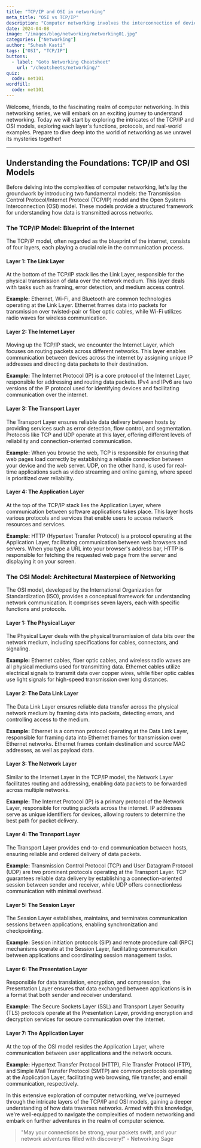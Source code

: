 ```yaml
---
title: "TCP/IP and OSI in networking"
meta_title: "OSI vs TCP/IP"
description: "Computer networking involves the interconnection of devices and systems for communication and resource sharing, enabling data transfer and access across various networks."
date: 2024-04-08
image: "/images/blog/networking/networking01.jpg"
categories: ["Networking"]
author: "Suhesh Kasti"
tags: ["OSI", "TCP/IP"]
buttons:
  - label: "Goto Networking Cheatsheet"
    url: "/cheatsheets/networking/"
quiz:
  code: net101
wordfill:
  code: net101
---
```


Welcome, friends, to the fascinating realm of computer networking. In this networking series, we will embark on an exciting journey to understand networking. Today we will start by exploring the intricates of the TCP/IP and OSI models, exploring each layer's functions, protocols, and real-world examples. Prepare to dive deep into the world of networking as we unravel its mysteries together!

---

## Understanding the Foundations: TCP/IP and OSI Models

Before delving into the complexities of computer networking, let's lay the groundwork by introducing two fundamental models: the Transmission Control Protocol/Internet Protocol (TCP/IP) model and the Open Systems Interconnection (OSI) model. These models provide a structured framework for understanding how data is transmitted across networks.

### The TCP/IP Model: Blueprint of the Internet

The TCP/IP model, often regarded as the blueprint of the internet, consists of four layers, each playing a crucial role in the communication process.

#### Layer 1: The Link Layer

At the bottom of the TCP/IP stack lies the Link Layer, responsible for the physical transmission of data over the network medium. This layer deals with tasks such as framing, error detection, and medium access control.

**Example:** Ethernet, Wi-Fi, and Bluetooth are common technologies operating at the Link Layer. Ethernet frames data into packets for transmission over twisted-pair or fiber optic cables, while Wi-Fi utilizes radio waves for wireless communication.

#### Layer 2: The Internet Layer

Moving up the TCP/IP stack, we encounter the Internet Layer, which focuses on routing packets across different networks. This layer enables communication between devices across the internet by assigning unique IP addresses and directing data packets to their destination.

**Example:** The Internet Protocol (IP) is a core protocol of the Internet Layer, responsible for addressing and routing data packets. IPv4 and IPv6 are two versions of the IP protocol used for identifying devices and facilitating communication over the internet.

#### Layer 3: The Transport Layer

The Transport Layer ensures reliable data delivery between hosts by providing services such as error detection, flow control, and segmentation. Protocols like TCP and UDP operate at this layer, offering different levels of reliability and connection-oriented communication.

**Example:** When you browse the web, TCP is responsible for ensuring that web pages load correctly by establishing a reliable connection between your device and the web server. UDP, on the other hand, is used for real-time applications such as video streaming and online gaming, where speed is prioritized over reliability.

#### Layer 4: The Application Layer

At the top of the TCP/IP stack lies the Application Layer, where communication between software applications takes place. This layer hosts various protocols and services that enable users to access network resources and services.

**Example:** HTTP (Hypertext Transfer Protocol) is a protocol operating at the Application Layer, facilitating communication between web browsers and servers. When you type a URL into your browser's address bar, HTTP is responsible for fetching the requested web page from the server and displaying it on your screen.

### The OSI Model: Architectural Masterpiece of Networking

The OSI model, developed by the International Organization for Standardization (ISO), provides a conceptual framework for understanding network communication. It comprises seven layers, each with specific functions and protocols.

#### Layer 1: The Physical Layer

The Physical Layer deals with the physical transmission of data bits over the network medium, including specifications for cables, connectors, and signaling.

**Example:** Ethernet cables, fiber optic cables, and wireless radio waves are all physical mediums used for transmitting data. Ethernet cables utilize electrical signals to transmit data over copper wires, while fiber optic cables use light signals for high-speed transmission over long distances.

#### Layer 2: The Data Link Layer

The Data Link Layer ensures reliable data transfer across the physical network medium by framing data into packets, detecting errors, and controlling access to the medium.

**Example:** Ethernet is a common protocol operating at the Data Link Layer, responsible for framing data into Ethernet frames for transmission over Ethernet networks. Ethernet frames contain destination and source MAC addresses, as well as payload data.

#### Layer 3: The Network Layer

Similar to the Internet Layer in the TCP/IP model, the Network Layer facilitates routing and addressing, enabling data packets to be forwarded across multiple networks.

**Example:** The Internet Protocol (IP) is a primary protocol of the Network Layer, responsible for routing packets across the internet. IP addresses serve as unique identifiers for devices, allowing routers to determine the best path for packet delivery.

#### Layer 4: The Transport Layer

The Transport Layer provides end-to-end communication between hosts, ensuring reliable and ordered delivery of data packets.

**Example:** Transmission Control Protocol (TCP) and User Datagram Protocol (UDP) are two prominent protocols operating at the Transport Layer. TCP guarantees reliable data delivery by establishing a connection-oriented session between sender and receiver, while UDP offers connectionless communication with minimal overhead.

#### Layer 5: The Session Layer

The Session Layer establishes, maintains, and terminates communication sessions between applications, enabling synchronization and checkpointing.

**Example:** Session initiation protocols (SIP) and remote procedure call (RPC) mechanisms operate at the Session Layer, facilitating communication between applications and coordinating session management tasks.

#### Layer 6: The Presentation Layer

Responsible for data translation, encryption, and compression, the Presentation Layer ensures that data exchanged between applications is in a format that both sender and receiver understand.

**Example:** The Secure Sockets Layer (SSL) and Transport Layer Security (TLS) protocols operate at the Presentation Layer, providing encryption and decryption services for secure communication over the internet.

#### Layer 7: The Application Layer

At the top of the OSI model resides the Application Layer, where communication between user applications and the network occurs.

**Example:** Hypertext Transfer Protocol (HTTP), File Transfer Protocol (FTP), and Simple Mail Transfer Protocol (SMTP) are common protocols operating at the Application Layer, facilitating web browsing, file transfer, and email communication, respectively.

In this extensive exploration of computer networking, we've journeyed through the intricate layers of the TCP/IP and OSI models, gaining a deeper understanding of how data traverses networks. Armed with this knowledge, we're well-equipped to navigate the complexities of modern networking and embark on further adventures in the realm of computer science.

> "May your connections be strong, your packets swift, and your network adventures filled with discovery!" - Networking Sage
